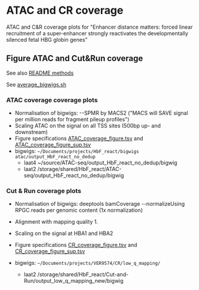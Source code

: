 
# ATAC and CR coverage 

ATAC and C&R coverage plots for 
"Enhancer distance matters: forced linear recruitment of a 
super-enhancer strongly reactivates the developmentally silenced 
fetal HBG globin genes"


## Figure ATAC and Cut&Run coverage

See also [README methods](doc/methods.md)


See [average_bigwigs.sh](../scripts/average_bigwigs.sh)


### ATAC coverage coverage plots

- Normalisation of bigwigs: --SPMR by MACS2 ("MACS will SAVE signal per million reads for fragment pileup profiles") 
- Scaling ATAC on the signal on all TSS sites (500bp up- and downstream)
- Figure specifications [ATAC_coverage_figure.tsv](data/ATAC_coverage_figure.tsv) and
[ATAC_coverage_figure_sup.tsv](data/ATAC_coverage_figure_sup.tsv)
- bigwigs: ```~/Documents/projects/HbF_react/bigwigs atac/output_HbF_react_no_dedup```
  - laat4 ~/source/ATAC-seq/output_HbF_react_no_dedup/bigwig
  - laat2 /storage/shared/HbF_react/ATAC-seq/output_HbF_react_no_dedup/bigwig


### Cut & Run coverage plots

- Normalisation of bigwigs: deeptools bamCoverage --normalizeUsing RPGC reads per
                        genomic content (1x normalization)  
- Alignment with mapping quality 1.
- Scaling on the signal at HBA1 and HBA2
- Figure specifications [CR_coverage_figure.tsv](data/CR_coverage_figure.tsv) and
[CR_coverage_figure_sup.tsv](data/CR_coverage_figure_sup.tsv)

- bigwigs: ```~/Documents/projects/VER9574/CR/low_q_mapping/```
    - laat2 /storage/shared/HbF_react/Cut-and-Run/output_low_q_mapping_new/bigwig










